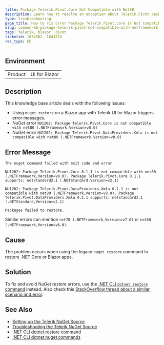 ```yaml
---
title: Package Telerik.Pivot.Core Not Compatible with Net80
description: Learn how to resolve an exception about Telerik.Pivot packages not being compatible with certain .NET versions.
type: troubleshooting
page_title: How to Fix Error Package Telerik.Pivot.Core Is Not Compatible with Net80
slug: common-kb-package-telerik-pivot-not-compatible-with-netframework
tags: telerik, blazor, pivot
ticketid: 1634582, 1641574
res_type: kb
---
```


## Environment

<table>
    <tbody>
        <tr>
            <td>Product</td>
            <td>UI for Blazor</td>
        </tr>
    </tbody>
</table>


## Description

This knowledge base article deals with the following issues:

* Using `nuget restore` on a Blazor app with Telerik UI for Blazor triggers error messages.
* NuGet error `NU1202: Package Telerik.Pivot.Core is not compatible with net80 (.NETFramework,Version=v8.0)`
* NuGet error `NU1202: Package Telerik.Pivot.DataProviders.Xmla is not compatible with net80 (.NETFramework,Version=v8.0)`


## Error Message

````C#.skip-repl
The nuget command failed with exit code and error

NU1202: Package Telerik.Pivot.Core 0.1.1 is not compatible with net80 (.NETFramework,Version=v8.0). Package Telerik.Pivot.Core 0.1.1 supports: netstandard2.1 (.NETStandard,Version=v2.1)

NU1202: Package Telerik.Pivot.DataProviders.Xmla 0.1.1 is not compatible with net80 (.NETFramework,Version=v8.0). Package Telerik.Pivot.DataProviders.Xmla 0.1.1 supports: netstandard2.1 (.NETStandard,Version=v2.1)

Packages failed to restore.
````

Similar errors can mention `net70 (.NETFramework,Version=v7.0)` or `net60 (.NETFramework,Version=v6.0)`.


## Cause

The problem occurs when using the legacy `nuget restore` command to restore .NET Core or Blazor apps.


## Solution

To fix and avoid NuGet restore errors, use the [.NET CLI `dotnet restore` command](https://learn.microsoft.com/en-us/dotnet/core/tools/dotnet-restore) instead. Also check this [StackOverflow thread about a similar scenario and error](https://stackoverflow.com/questions/75845194/nu1202-package-is-not-compatible-with-net70-windows).


## See Also

* [Setting up the Telerik NuGet Source](slug:installation/nuget)
* [Troubleshooting the Telerik NuGet Source](slug:troubleshooting-nuget)
* [.NET CLI dotnet restore command](https://learn.microsoft.com/en-us/dotnet/core/tools/dotnet-restore)
* [.NET CLI dotnet nuget commands](https://learn.microsoft.com/en-us/dotnet/core/tools/dotnet-nuget-add-source)
